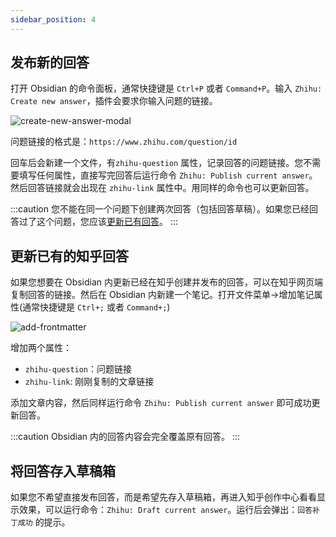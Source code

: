 ```yaml
---
sidebar_position: 4
---
```


## 发布新的回答

打开 Obsidian 的命令面板，通常快捷键是 `Ctrl+P` 或者 `Command+P`。输入 `Zhihu: Create new answer`，插件会要求你输入问题的链接。

![create-new-answer-modal](./imgs/create-new-answer-modal.jpg)

问题链接的格式是：`https://www.zhihu.com/question/id`

回车后会新建一个文件，有`zhihu-question` 属性，记录回答的问题链接。您不需要填写任何属性，直接写完回答后运行命令 `Zhihu: Publish current answer`。然后回答链接就会出现在 `zhihu-link` 属性中。用同样的命令也可以更新回答。

:::caution
您不能在同一个问题下创建两次回答（包括回答草稿）。如果您已经回答过了这个问题，您应该[更新已有回答](./发布回答#更新已有的知乎回答)。
:::

## 更新已有的知乎回答

如果您想要在 Obsidian 内更新已经在知乎创建并发布的回答，可以在知乎网页端复制回答的链接。然后在 Obsidian 内新建一个笔记。打开文件菜单->增加笔记属性(通常快捷键是 `Ctrl+;` 或者 `Command+;`)

![add-frontmatter](./imgs/add-frontmatter.jpg)

增加两个属性：

- `zhihu-question`：问题链接
- `zhihu-link`: 刚刚复制的文章链接

添加文章内容，然后同样运行命令 `Zhihu: Publish current answer` 即可成功更新回答。

:::caution Obsidian 内的回答内容会完全覆盖原有回答。
:::

## 将回答存入草稿箱

如果您不希望直接发布回答，而是希望先存入草稿箱，再进入知乎创作中心看看显示效果，可以运行命令：`Zhihu: Draft current answer`。运行后会弹出：`回答补丁成功` 的提示。
